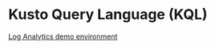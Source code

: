 # Kusto Query Language (KQL)

[Log Analytics demo environment](https://portal.loganalytics.io/demo) 
